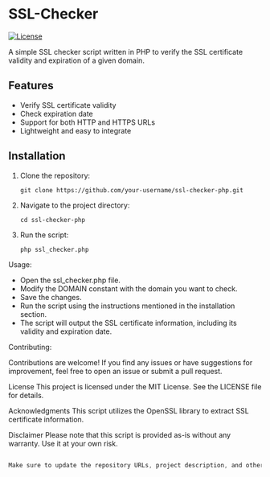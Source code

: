 # SSL-Checker
[![License](https://img.shields.io/badge/license-MIT-blue.svg)](LICENSE)

A simple SSL checker script written in PHP to verify the SSL certificate validity and expiration of a given domain.

## Features

- Verify SSL certificate validity
- Check expiration date
- Support for both HTTP and HTTPS URLs
- Lightweight and easy to integrate

## Installation

1. Clone the repository:

   ```shell
   git clone https://github.com/your-username/ssl-checker-php.git

2. Navigate to the project directory:

   ```shell
   cd ssl-checker-php

3. Run the script:

   ```shell
   php ssl_checker.php

Usage: 
- Open the ssl_checker.php file.
- Modify the DOMAIN constant with the domain you want to check.
- Save the changes.
- Run the script using the instructions mentioned in the installation section.
- The script will output the SSL certificate information, including its validity and expiration date.

Contributing:

Contributions are welcome! If you find any issues or have suggestions for improvement, feel free to open an issue or submit a pull request.

License
This project is licensed under the MIT License. See the LICENSE file for details.


Acknowledgments
This script utilizes the OpenSSL library to extract SSL certificate information.


Disclaimer
Please note that this script is provided as-is without any warranty. Use it at your own risk.

```css

Make sure to update the repository URLs, project description, and other relevant information accordingly. Additionally, if you have any specific instructions or additional sections you want to include, feel free to customize the README to suit your needs.


